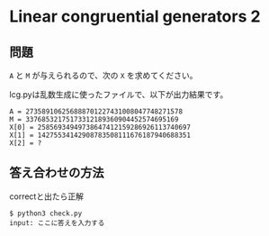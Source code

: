 # Linear congruential generators 2

## 問題


`A` と `M` が与えられるので、次の `X` を求めてください。

lcg.pyは乱数生成に使ったファイルで、以下が出力結果です。

```
A = 273589106256888701227431008047748271578
M = 33768532175173312189360904452574695169
X[0] = 25856934949738647412159286926113740697
X[1] = 14275534142908783508111676187940688351
X[2] = ?
```

## 答え合わせの方法

correctと出たら正解

```
$ python3 check.py
input: ここに答えを入力する
```
